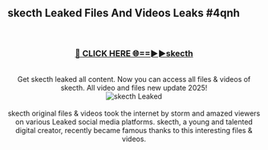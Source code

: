 ## skecth Leaked Files And Videos Leaks #4qnh
<br>
<div align="center">
<h3><a href="https://watchclip.my.id/skecth" rel="nofollow">🔴 CLICK HERE 🌐==►►skecth</a></h3>
<br>
Get skecth leaked all content. Now you can access all files & videos of skecth. All video and files new update 2025!
<br>
<a href="https://watchclip.my.id/skecth" rel="nofollow" data-target="animated-image.originalLink"><img src="https://i.ibb.co.com/WyWwxjT/player-gif2.gif" alt="skecth Leaked" style="max-width: 100%; display: inline-block;" data-target="animated-image.originalImage"></a>
<br><br>
skecth original files & videos took the internet by storm and amazed viewers on various Leaked social media platforms. skecth, a young and talented digital creator, recently became famous thanks to this interesting files & videos.
</div>
<br>